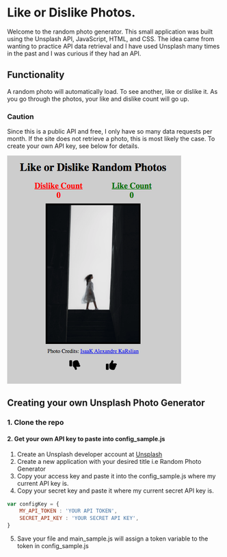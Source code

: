 # Like or Dislike Photos.
<p align = 'left'>
Welcome to the random photo generator. This small application was built using the Unsplash API, JavaScript, HTML, and CSS. The idea came from wanting to practice API data retrieval and I have used Unsplash many times in the past and I was curious if they had an API.
</p>

## Functionality
A random photo will automatically load. To see another, like or dislike it. As you go through the photos, your like and dislike count will go up.

### Caution
Since this is a public API and free, I only have so many data requests per month. If the site does not retrieve a photo, this is most likely the case. To create your own API key, see below for details.

![alt text](https://github.com/astraughn5/Photo-Generator/blob/public/imgs/photo_generator_thumnail.png)


## Creating your own Unsplash Photo Generator
### 1. Clone the repo

#### 2. Get your own API key to paste into config_sample.js
1. Create an Unsplash developer account at [Unsplash](https://unsplash.com/developers)
2. Create a new application with your desired title i.e Random Photo Generator 
3. Copy your access key and paste it into the config_sample.js where my current API key is.
4. Copy your secret key and paste it where my current secret API key is.
``` javascript
var configKey = {
	MY_API_TOKEN : 'YOUR API TOKEN',
	SECRET_API_KEY : 'YOUR SECRET API KEY',
}
```
5. Save your file and main_sample.js will assign a token variable to the token in config_sample.js

